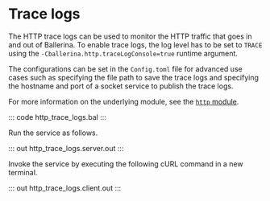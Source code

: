 # Trace logs

The HTTP trace logs can be used to monitor the HTTP traffic that goes in and out of Ballerina. To enable trace logs, the log level has to be set to `TRACE` using the `-Cballerina.http.traceLogConsole=true` runtime argument.

The configurations can be set in the `Config.toml` file for advanced use cases such as specifying the file path to save the trace logs and specifying the hostname and port of a socket service to publish the trace logs.

For more information on the underlying module, see the [`http` module](https://lib.ballerina.io/ballerina/http/latest/).

::: code http_trace_logs.bal :::

Run the service as follows.

::: out http_trace_logs.server.out :::

Invoke the service by executing the following cURL command in a new terminal.

::: out http_trace_logs.client.out :::
